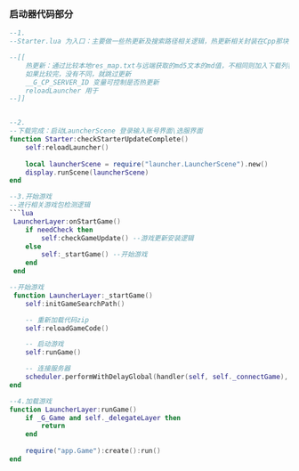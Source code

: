 ### 启动器代码部分
```lua
--1.
--Starter.lua 为入口：主要做一些热更新及搜索路径相关逻辑，热更新相关封装在Cpp那块

--[[
    热更新：通过比较本地res_map.txt与远端获取的md5文本的md值，不相同则加入下载列表，其中过滤已下载的文件，-->  按照队列依次进行下载->下载相关逻辑封装在cpp层
    如果比较完，没有不同，就跳过更新  
    __G_CP_SERVER_ID 变量可控制是否热更新
    reloadLauncher 用于
--]]


--2.
--下载完成：启动LauncherScene 登录输入账号界面\选服界面
function Starter:checkStarterUpdateComplete()
	self:reloadLauncher()
	
	local launcherScene = require("launcher.LauncherScene").new()
	display.runScene(launcherScene)
end

--3.开始游戏
--进行相关游戏包检测逻辑
```lua
 LauncherLayer:onStartGame()
    if needCheck then
		self:checkGameUpdate() --游戏更新安装逻辑
	else
		self:_startGame() --开始游戏
	end
 end

--开始游戏
 function LauncherLayer:_startGame()
	self:initGameSearchPath()

	-- 重新加载代码zip
	self:reloadGameCode()

	-- 启动游戏
	self:runGame()

    -- 连接服务器
    scheduler.performWithDelayGlobal(handler(self, self._connectGame), 0)
end

--4.加载游戏
function LauncherLayer:runGame()
	if _G_Game and self._delegateLayer then
		return
	end
    
	require("app.Game"):create():run()
end